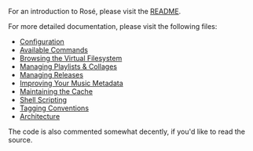 For an introduction to Rosé, please visit the [README](../README.md).

For more detailed documentation, please visit the following files:

- [Configuration](./CONFIGURATION.md)
- [Available Commands](./AVAILABLE_COMMANDS.md)
- [Browsing the Virtual Filesystem](./VIRTUAL_FILESYSTEM.md)
- [Managing Playlists & Collages](./PLAYLISTS_COLLAGES.md)
- [Managing Releases](./RELEASES.md)
- [Improving Your Music Metadata](./METADATA_TOOLS.md)
- [Maintaining the Cache](./CACHE_MAINTENANCE.md)
- [Shell Scripting](./SHELL_SCRIPTING.md)
- [Tagging Conventions](./docs/TAGGING_CONVENTIONS.md)
- [Architecture](./ARCHITECTURE.md)

The code is also commented somewhat decently, if you'd like to read the source.
